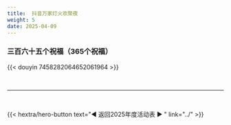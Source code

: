 ```yaml
---
title:  抖音万家灯火欢聚夜
weight: 5
date: 2025-04-09
---
```


### 三百六十五个祝福（365个祝福）
{{< douyin 7458282064652061964 >}}

<br>
<hr>
<br>

{{< hextra/hero-button text="◀ 返回2025年度活动表 ▶ " link="../" >}}














